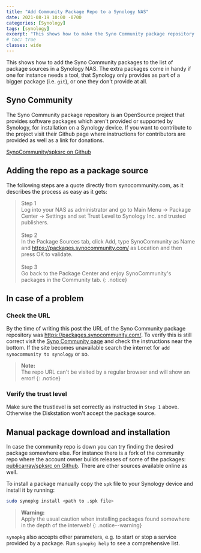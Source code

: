 ```yaml
---
title: "Add Community Package Repo to a Synology NAS"
date: 2021-08-19 10:00 -0700
categories: [Synology]
tags: [synology]
excerpt: "This shows how to make the Syno Community package repository available to a Synology NAS."
# toc: true
classes: wide
---
```


This shows how to add the Syno Community packages to the list of package sources in a Synology NAS. The extra packages come in handy if one for instance needs a tool, that Synology only provides as part of a bigger package (i.e. `git`), or one they don't provide at all.

## Syno Community

The Syno Community package repository is an OpenSource project that provides software packages which aren't provided or supported by Synology, for installation on a Synology device. If you want to contribute to the project visit their Github page where instructions for contributors are provided as well as a link for donations.

[SynoCommunity/spksrc on Github](https://github.com/SynoCommunity/spksrc)

## Adding the repo as a package source

The following steps are a quote directly from synocommunity.com, as it describes the process as easy as it gets:

>Step 1<br>
>Log into your NAS as administrator and go to Main Menu → Package Center → Settings and set Trust Level to Synology Inc. and trusted publishers.
><br><br>
>Step 2<br>
>In the Package Sources tab, click Add, type SynoCommunity as Name and https://packages.synocommunity.com/ as Location and then press OK to validate.
><br><br>
>Step 3<br>
>Go back to the Package Center and enjoy SynoCommunity's packages in the Community tab.
{: .notice}

## In case of a problem

### Check the URL

By the time of writing this post the URL of the Syno Community package repository was https://packages.synocommunity.com/. To verify this is still correct visit the [Syno Community page](https://synocommunity.com) and check the instructions near the bottom. If the site becomes unavailable search the internet for `add synocommunity to synology` or so.

>**Note:**<br>
>The repo URL can't be visited by a regular browser and will show an error!
{: .notice}

### Verify the trust level

Make sure the trustlevel is set correctly as instructed in `Step 1` above. Otherwise the Diskstation won't accept the package source.

## Manual package download and installation

In case the community repo is down you can try finding the desired package somewhere else. For instance there is a fork of the community repo where the account owner builds releases of some of the packages: [publicarray/spksrc on Github](https://github.com/publicarray/spksrc/releases). There are other sources available online as well. 

To install a package manually copy the `spk` file to your Synology device and install it by running:

```bash
sudo synopkg install <path to .spk file>
```

>**Warning:**<br>
>Apply the usual caution when installing packages found somewhere in the depth of the interweb!
{: .notice--warning}

`synopkg` also accepts other parameters, e.g. to start or stop a service provided by a package. Run `synopkg help` to see a comprehensive list.
